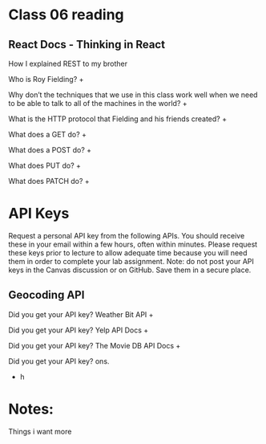 # Class 06 reading 

## React Docs - Thinking in React

How I explained REST to my brother

Who is Roy Fielding?
+ 

Why don’t the techniques that we use in this class work well when we need to be able to talk to all of the machines in the world?
+ 

What is the HTTP protocol that Fielding and his friends created?
+ 

What does a GET do?
+ 

What does a POST do?
+ 

What does PUT do?
+ 

What does PATCH do?
+ 

# API Keys
Request a personal API key from the following APIs. You should receive these in your email within a few hours, often within minutes. Please request these keys prior to lecture to allow adequate time because you will need them in order to complete your lab assignment. Note: do not post your API keys in the Canvas discussion or on GitHub. Save them in a secure place.

## Geocoding API

Did you get your API key?
Weather Bit API
+ 

Did you get your API key?
Yelp API Docs
+ 

Did you get your API key?
The Movie DB API Docs
+ 

Did you get your API key?
ons.
+ h

# Notes:

Things i want more